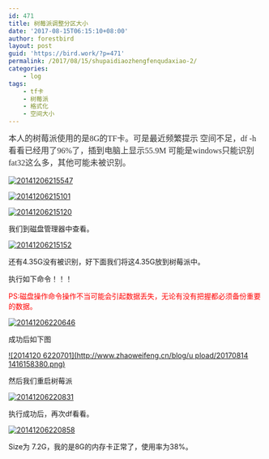 ```yaml
---
id: 471
title: 树莓派调整分区大小
date: '2017-08-15T06:15:10+08:00'
author: forestbird
layout: post
guid: 'https://bird.work/?p=471'
permalink: /2017/08/15/shupaidiaozhengfenqudaxiao-2/
categories:
    - log
tags:
    - tf卡
    - 树莓派
    - 格式化
    - 空间大小
---
```


 <span style="color: rgb(51, 51, 51); font-family: Georgia, 'Bitstream Charter', serif; font-size: 16px; line-height: 24px;">本人的树莓派使用的是8G的TF卡。可是最近频繁提示 空间不足，df -h 看看已经用了96%了，插到电脑上显示55.9M 可能是windows只能识别fat32这么多，其他可能未被识别。</span>

[![20141206215547](http://www.zhaoweifeng.cn/blog/upload/201708141416068487.png)](http://www.zhaoweifeng.cn/blog/upload/201708141416068487.png)

[![20141206215101](http://www.zhaoweifeng.cn/blog/upload/201708141416078776.png)](http://www.zhaoweifeng.cn/blog/upload/201708141416078776.png)

[![20141206215120](http://www.zhaoweifeng.cn/blog/upload/201708141416090854.png)](http://www.zhaoweifeng.cn/blog/upload/201708141416090854.png)

我们到磁盘管理器中查看。

[![20141206215152](http://www.zhaoweifeng.cn/blog/upload/201708141416118373.png)](http://www.zhaoweifeng.cn/blog/upload/201708141416118373.png)

还有4.35G没有被识别，好下面我们将这4.35G放到树莓派中。

执行如下命令！！！

<span style="border: 0px; margin: 0px; padding: 0px; vertical-align: baseline; color: rgb(255, 0, 0); background: transparent;">PS:磁盘操作命令操作不当可能会引起数据丢失，无论有没有把握都必须备份重要的数据。</span>

[![20141206220646](http://www.zhaoweifeng.cn/blog/upload/201708141416130707.png)](http://www.zhaoweifeng.cn/blog/upload/201708141416138016.png)

成功后如下图

[![2014120
6220701](http://www.zhaoweifeng.cn/blog/u
pload/20170814
1416158380.png)](http://www.zhaoweifeng.cn/blog/upload/201708141416158380.png)

然后我们重启树莓派

<span style="border: 0px; margin: 0px; padding: 0px; vertical-align: baseline; background: transparent;">[![20141206220831](http://www.zhaoweifeng.cn/blog/upload/201708141416154766.png)](http://www.zhaoweifeng.cn/blog/upload/201708141416154383.png)</span>

执行成功后，再次df看看。

[![20141206220858](http://www.zhaoweifeng.cn/blog/upload/201708141416168316.png)](http://www.zhaoweifeng.cn/blog/upload/201708141416168316.png)

Size为 7.2G，我的是8G的内存卡正常了，使用率为38%。